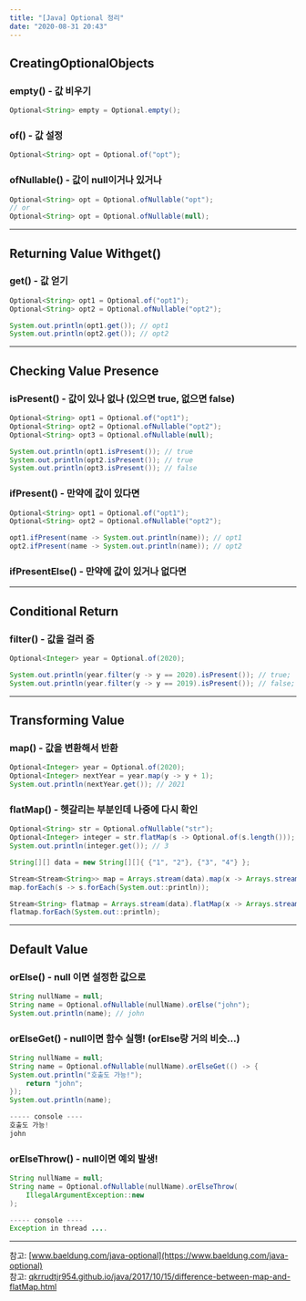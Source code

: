 ```yaml
---
title: "[Java] Optional 정리"
date: "2020-08-31 20:43"
---
```


## **CreatingOptionalObjects**

### empty() - 값 비우기

```java
Optional<String> empty = Optional.empty();
```

### of() - 값 설정

```java
Optional<String> opt = Optional.of("opt");
```

### ofNullable() - 값이 null이거나 있거나

```java
Optional<String> opt = Optional.ofNullable("opt");
// or
Optional<String> opt = Optional.ofNullable(null);
```

---

## **Returning Value Withget()**

### get() - 값 얻기

```java
Optional<String> opt1 = Optional.of("opt1");
Optional<String> opt2 = Optional.ofNullable("opt2");

System.out.println(opt1.get()); // opt1
System.out.println(opt2.get()); // opt2
```

---

## **Checking Value Presence**

### isPresent() - 값이 있나 없나 (있으면 true, 없으면 false)

```java
Optional<String> opt1 = Optional.of("opt1");
Optional<String> opt2 = Optional.ofNullable("opt2");
Optional<String> opt3 = Optional.ofNullable(null);

System.out.println(opt1.isPresent()); // true
System.out.println(opt2.isPresent()); // true
System.out.println(opt3.isPresent()); // false
```

### ifPresent() - 만약에 값이 있다면

```java
Optional<String> opt1 = Optional.of("opt1");
Optional<String> opt2 = Optional.ofNullable("opt2");

opt1.ifPresent(name -> System.out.println(name)); // opt1
opt2.ifPresent(name -> System.out.println(name)); // opt2
```

### ifPresentElse() - 만약에 값이 있거나 없다면

---

## **Conditional Return**

### filter() - 값을 걸러 줌

```java
Optional<Integer> year = Optional.of(2020);

System.out.println(year.filter(y -> y == 2020).isPresent()); // true;
System.out.println(year.filter(y -> y == 2019).isPresent()); // false;
```

---

## **Transforming Value**

### map() - 값을 변환해서 반환

```java
Optional<Integer> year = Optional.of(2020);
Optional<Integer> nextYear = year.map(y -> y + 1);
System.out.println(nextYear.get()); // 2021
```

### flatMap() - 헷갈리는 부분인데 나중에 다시 확인

```java
Optional<String> str = Optional.ofNullable("str");
Optional<Integer> integer = str.flatMap(s -> Optional.of(s.length()));
System.out.println(integer.get()); // 3

String[][] data = new String[][]{ {"1", "2"}, {"3", "4"} };

Stream<Stream<String>> map = Arrays.stream(data).map(x -> Arrays.stream(x));
map.forEach(s -> s.forEach(System.out::println));

Stream<String> flatmap = Arrays.stream(data).flatMap(x -> Arrays.stream(x));
flatmap.forEach(System.out::println);
```

---

## **Default Value**

### orElse() - null 이면 설정한 값으로

```java
String nullName = null;
String name = Optional.ofNullable(nullName).orElse("john");
System.out.println(name); // john
```

### orElseGet() - null이면 함수 실행! (orElse랑 거의 비슷...)

```java
String nullName = null;
String name = Optional.ofNullable(nullName).orElseGet(() -> {
System.out.println("호출도 가능!");
    return "john";
});
System.out.println(name);

----- console ----
호출도 가능!
john
```

### orElseThrow() - null이면 예외 발생!

```java
String nullName = null;
String name = Optional.ofNullable(nullName).orElseThrow(
    IllegalArgumentException::new
);

----- console ----
Exception in thread ....
```

---

참고: [www.baeldung.com/java-optional](https://www.baeldung.com/java-optional)  
참고: [qkrrudtjr954.github.io/java/2017/10/15/difference-between-map-and-flatMap.html](https://qkrrudtjr954.github.io/java/2017/10/15/difference-between-map-and-flatMap.html)
